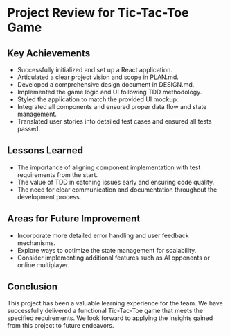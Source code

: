# Project Review for Tic-Tac-Toe Game

## Key Achievements
- Successfully initialized and set up a React application.
- Articulated a clear project vision and scope in PLAN.md.
- Developed a comprehensive design document in DESIGN.md.
- Implemented the game logic and UI following TDD methodology.
- Styled the application to match the provided UI mockup.
- Integrated all components and ensured proper data flow and state management.
- Translated user stories into detailed test cases and ensured all tests passed.

## Lessons Learned
- The importance of aligning component implementation with test requirements from the start.
- The value of TDD in catching issues early and ensuring code quality.
- The need for clear communication and documentation throughout the development process.

## Areas for Future Improvement
- Incorporate more detailed error handling and user feedback mechanisms.
- Explore ways to optimize the state management for scalability.
- Consider implementing additional features such as AI opponents or online multiplayer.

## Conclusion
This project has been a valuable learning experience for the team. We have successfully delivered a functional Tic-Tac-Toe game that meets the specified requirements. We look forward to applying the insights gained from this project to future endeavors.